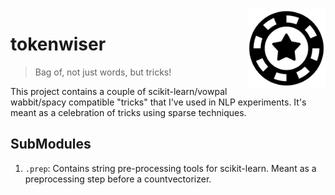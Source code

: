 <img src="token.png" width=125 height=125 align="right">

# tokenwiser

> Bag of, not just words, but tricks!

This project contains a couple of scikit-learn/vowpal wabbit/spacy compatible "tricks" that I've used in
NLP experiments. It's meant as a celebration of tricks using sparse techniques.

## SubModules

1. `.prep`: Contains string pre-processing tools for scikit-learn. Meant as a preprocessing step before a countvectorizer.  
 
